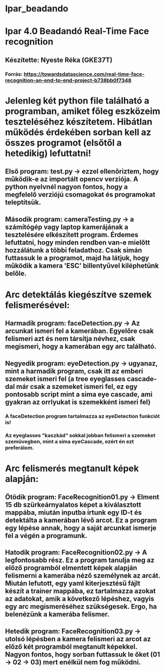 # Ipar_beadando
# Ipar 4.0 Beadandó Real-Time Face recognition
## Készítette: Nyeste Réka (GKE37T)
### Forrás: https://towardsdatascience.com/real-time-face-recognition-an-end-to-end-project-b738bb0f7348

# Jelenleg két python file található a programban, amiket főleg eszközeim teszteléséhez készítetem. Hibátlan működés érdekében sorban kell az összes programot (elsőtől a hetedikig) lefuttatni!
## Első program: test.py -> ezzel ellenőriztem, hogy működik-e az importált opencv verziója. A python nyelvnél nagyon fontos, hogy a megfelelő verziójú csomagokat és programokat teleptítsük.
## Második program: cameraTesting.py -> a számítógép vagy laptop kamerájának a tesztelésére elkészített program. Érdemes lefuttatni, hogy minden rendben van-e mielőtt hozzálátunk a többi feladathoz. Csak simán futtassuk le a programot, majd ha látjuk, hogy működik a kamera 'ESC' billentyűvel kiléphetünk belőle.

# Arc detektálás kiegészítve szemek felismerésével:
## Harmadik program: faceDetection.py -> Az arcunkat ismeri fel a kamerában. Egyelőre csak felismeri azt és nem társítja névhez, csak megismeri, hogy a kamerában egy arc található.
## Negyedik program: eyeDetection.py -> ugyanaz, mint a harmadik program, csak itt az emberi szemeket ismeri fel (a tree eyeglasses cascade-dal már csak a szemeket ismeri fel, ez egy pontosabb script mint a sima eye cascade, ami gyakran az orrlyukat is szemekként ismeri fel)
### A faceDetection program tartalmazza az eyeDetection funkciót is!
### Az eyeglasses "kaszkád" sokkal jobban felismeri a szemeket szemüvegben, mint a sima eyeCascade, ezért én ezt preferálom.

# Arc felismerés megtanult képek alapján:
## Ötödik program: FaceRecognition01.py -> Elment 15 db szürkeárnyalatos képet a kiválasztott mappába, miután inputba írtunk egy ID-t és detektálta a kamerában lévő arcot. Ez a program egy lépése annak, hogy a saját arcunkat ismerje fel a végén a programunk.
## Hatodik program: FaceRecognition02.py -> A legfontosabb rész. Ez a program tanulja meg az előző programból elmentett képek alapján felismerni a kamerába néző személynek az arcát. Miután lefutott, egy yaml kiterjesztésű fájlt készít a trainer mappába, ez tartalmazza azokat az adatokat, amik a következő lépéshez, vagyis egy arc megismeréséhez szükségesek. Ergo, ha belenézünk a kamerába felismer.
## Hetedik program: FaceRecognition03.py -> utolsó lépésben a kamera felismeri az arcot az előző két programból megtanult képekkel. Nagyon fontos, hogy sorban futtassuk le őket (01 -> 02 -> 03) mert enélkül nem fog működni.